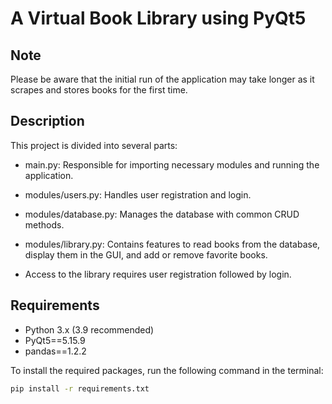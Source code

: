# A Virtual Book Library using PyQt5
## Note
Please be aware that the initial run of the application may take longer as it scrapes and stores books for the first time.

## Description
This project is divided into several parts:

- main.py: Responsible for importing necessary modules and running the application.

- modules/users.py: Handles user registration and login.

- modules/database.py: Manages the database with common CRUD methods.

- modules/library.py: Contains features to read books from the database, display them in the GUI, and add or remove favorite books.

- Access to the library requires user registration followed by login.

## Requirements
- Python 3.x (3.9 recommended)
- PyQt5==5.15.9
- pandas==1.2.2

To install the required packages, run the following command in the terminal:

```` bash
pip install -r requirements.txt
````
